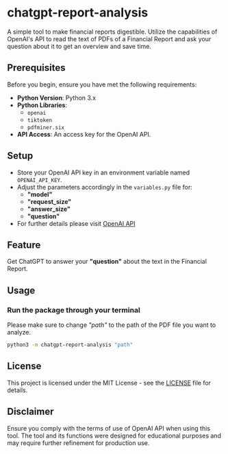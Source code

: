 # chatgpt-report-analysis
A simple tool to make financial reports digestible. Utilize the capabilities of OpenAI's API to read the text of PDFs of a Financial Report and ask your question about it to get an overview and save time.

## Prerequisites

Before you begin, ensure you have met the following requirements:

- **Python Version**: Python 3.x
- **Python Libraries**:
  - `openai`
  - `tiktoken`
  - `pdfminer.six`
- **API Access**: An access key for the OpenAI API.

## Setup

- Store your OpenAI API key in an environment variable named `OPENAI_API_KEY`.
- Adjust the parameters accordingly in the `variables.py` file for:
  - **"model"**
  - **"request_size"**
  - **"answer_size"**
  - **"question"**
- For further details please visit [OpenAI API](https://platform.openai.com/docs/models/overview)

## Feature

Get ChatGPT to answer your **"question"** about the text in the Financial Report.

## Usage

### Run the package through your terminal

Please make sure to change *"path"* to the path of the PDF file you want to analyze.

```bash
python3 -m chatgpt-report-analysis "path"
```

## License

This project is licensed under the MIT License - see the [LICENSE](LICENSE) file for details.

## Disclaimer

Ensure you comply with the terms of use of OpenAI API when using this tool. The tool and its functions were designed for educational purposes and may require further refinement for production use.
